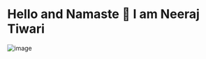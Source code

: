 <h1> Hello and Namaste 👋 I am Neeraj Tiwari </h1>

<!--
**CodingExpertNeeraj/CodingExpertNeeraj** is a ✨ _special_ ✨ repository because its `README.md` (this file) appears on your GitHub profile.
- 📫 How to reach me: ...Email - nt98924@gmail.com
  -->
![image](https://user-images.githubusercontent.com/79464162/154439195-ae433614-1a99-493d-982d-255b32ba41cc.png)

